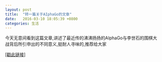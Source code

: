 ```yaml
---
layout: post
title:  "转一篇关于AIphaGo的文章"
date:   2016-03-10 18:05:39 +0800
categories: 生活
---
```

<p>
  今天无意间看到这篇文章,讲述了最近传的沸沸扬扬的AIphaGo与李世石的围棋大战背后所引申出的不同意义,挺耐人寻味的,推荐给大家
</p>
<p>
<a href="http://www.yinwang.org/blog-cn/2016/03/09/alpha-go" target="_blank">[戳此链接]</a>
</p>
